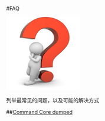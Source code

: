 #FAQ

<img src="FAQ.jpg" width="200px" height="200px" alt="Q&A"/>

列举最常见的问题，以及可能的解决方式

##[Command Core dumped](PWC/cmd_core_dumped.md)


